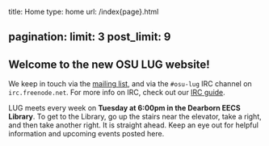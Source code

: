 title: Home
type: home
url: /index{page}.html

pagination:
    limit: 3
    post_limit: 9
---

Welcome to the new OSU LUG website!
-----------------------------------

We keep in touch via the [mailing list][ml], and via the `#osu-lug` IRC
channel on `irc.freenode.net`. For more info on IRC, check out our [IRC
guide][ircguide].

LUG meets every week on **Tuesday at 6:00pm in the Dearborn EECS Library**. To
get to the Library, go up the stairs near the elevator, take a right, and then
take another right. It is straight ahead.  Keep an eye out for helpful
information and upcoming events posted here.

[gh-issues]: https://github.com/OSULUG/OSULUG-Website/issues
[source]: https://github.com/OSULUG/OSULUG-Website/
[ircguide]: /guides/irc/
[ml]: http://lists.oregonstate.edu/mailman/listinfo/linux

